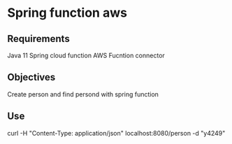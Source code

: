 # Spring function aws

## Requirements

Java 11
Spring cloud function
AWS Fucntion connector

## Objectives

Create person and find persond with spring function

## Use

curl -H "Content-Type: application/json" localhost:8080/person -d "y4249"